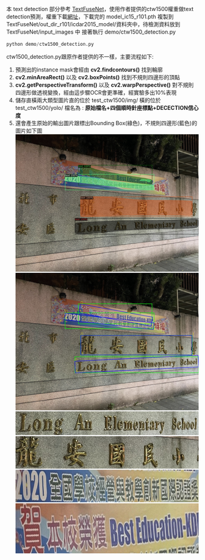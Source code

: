 本 text detection 部分參考 [TextFuseNet](https://github.com/ying09/TextFuseNet "TextFuseNet")，使用作者提供的ctw1500權重做text detection預測，權重下載[網址](https://drive.google.com/drive/folders/18Ll-3bAmi4CR2eGTuM-j6fkMrSAaBV4Z?usp=sharing "網址")，下載完的 model_ic15_r101.pth 複製到       TextFuseNet/out_dir_r101/icdar2015_model/資料夾中，待檢測資料放到 TextFuseNet/input_images 中
接著執行 demo/ctw1500_detection.py
```python
python demo/ctw1500_detection.py
```
ctw1500_detection.py跟原作者提供的不一樣，主要流程如下:
1. 預測出的instance mask會經由 **cv2.findcontours()** 找到輪廓
2. **cv2.minAreaRect()** 以及 **cv2.boxPoints()** 找到不規則四邊形的頂點
3. **cv2.getPerspectiveTransform()** 以及 **cv2.warpPerspective()** 對不規則四邊形做透視變換，經由這步驟OCR會更準確，經實驗多出10%表現
4. 儲存直橫兩大類型圖片直的位於 test_ctw1500/img/ 橫的位於 test_ctw1500/yolo/ 檔名為 : **原始檔名+四個順時針座標點+DECECTION信心度**
5. 還會產生原始的輸出圖片跟標出Bounding Box(綠色)，不規則四邊形(藍色)的圖片如下圖
![](docs/images/img_20231.jpg)
![](docs/images/img_20231_my.jpg)
![](docs/images/img_20231_1361_614_1365_701_445_745_441_658_0.99986887.png "img_20231_1361_614_1365_701_445_745_441_658_0.99986887") 
![](docs/images/img_20231_1315_466_1315_611_485_611_485_466_0.9992655.png "img_20231_1315_466_1315_611_485_611_485_466_0.9992655") 
![](docs/images/img_20231_1032_373_1027_422_365_349_371_300_0.998514.png "img_20231_1032_373_1027_422_365_349_371_300_0.998514")
![](docs/images/img_20231_1022_330_1010_397_472_298_484_232_0.99969614.png "img_20231_1022_330_1010_397_472_298_484_232_0.99969614")
